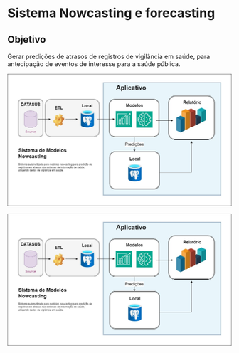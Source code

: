 # Sistema Nowcasting e forecasting

## Objetivo
Gerar predições de atrasos de registros de vigilância em saúde, para antecipação de eventos de interesse para a saúde pública.


![Diagrama](./relatorios/img/diagrama.jpg)

<img title="Diagrama" alt="Alt text" src="./relatorios/img/diagrama.jpg">
